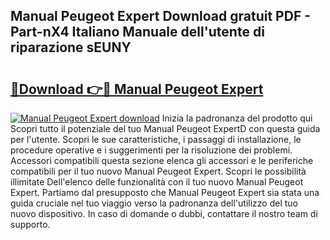 ## Manual Peugeot Expert Download gratuit PDF - Part-nX4 Italiano Manuale dell'utente di riparazione sEUNY

# <h2><a href="http://df9k61l.blite.top/?on=Manual+Peugeot+Expert">🔗Download 👉🔴 Manual Peugeot Expert</a></h2>

[![Manual Peugeot Expert download](https://i.imgur.com/lujVjoI.png)](http://df9k61l.blite.top/?on=Manual+Peugeot+Expert)
Inizia la padronanza del prodotto qui Scopri tutto il potenziale del tuo Manual Peugeot ExpertD con questa guida per l'utente. Scopri le sue caratteristiche, i passaggi di installazione, le procedure operative e i suggerimenti per la risoluzione dei problemi. Accessori compatibili questa sezione elenca gli accessori e le periferiche compatibili per il tuo nuovo Manual Peugeot Expert. Scopri le possibilità illimitate Dell'elenco delle funzionalità con il tuo nuovo Manual Peugeot Expert. Partiamo dal presupposto che Manual Peugeot Expert sia stata una guida cruciale nel tuo viaggio verso la padronanza dell'utilizzo del tuo nuovo dispositivo. In caso di domande o dubbi, contattare il nostro team di supporto.
